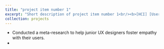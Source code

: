 ```yaml
---
title: "project item number 1"
excerpt: "Short description of project item number 1<br/><b>[HCI] [User Study]</b><br/><img src='/images/500x300.png'>"
collection: projects
---
```


- Conducted a meta-research to help junior UX designers foster empathy with their users.
- 
